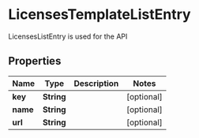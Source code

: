 

# LicensesTemplateListEntry

LicensesListEntry is used for the API

## Properties

| Name | Type | Description | Notes |
|------------ | ------------- | ------------- | -------------|
|**key** | **String** |  |  [optional] |
|**name** | **String** |  |  [optional] |
|**url** | **String** |  |  [optional] |



